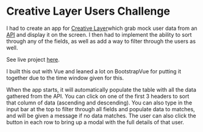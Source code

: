 # Creative Layer Users Challenge

I had to create an app for [Creative Layer]("https://www.creativelayer.com/")which grab mock user data from an [API]("https://5fbc04c1c09c200016d4160c.mockapi.io/api/v1/customers") and display it on the screen.  I then had to implement the ability to sort through any of the fields, as well as add a way to filter through the users as well.

See live project [here]("https://cl-users-challenge.netlify.com").

I built this out with Vue and leaned a lot on BootstrapVue for putting it together due to the time window given for this.

When the app starts, it will automatically populate the table with all the data gathered from the API.  You can click on one of the first 3 headers to sort that column of data (ascending and descending).  You can also type in the input bar at the top to filter through all fields and populate data to matches, and will be given a message if no data matches.  The user can also click the button in each row to bring up a modal with the full details of that user.
